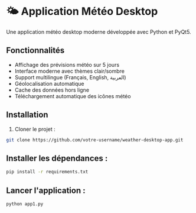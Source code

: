 # 🌤️ Application Météo Desktop

Une application météo desktop moderne développée avec Python et PyQt5.

## Fonctionnalités

- Affichage des prévisions météo sur 5 jours
- Interface moderne avec thèmes clair/sombre
- Support multilingue (Français, English, العربية)
- Géolocalisation automatique
- Cache des données hors ligne
- Téléchargement automatique des icônes météo

## Installation

1. Cloner le projet :
```bash
git clone https://github.com/votre-username/weather-desktop-app.git
```
## Installer les dépendances :

```bash
pip install -r requirements.txt
```
## Lancer l'application :

```bash
python app1.py
```

